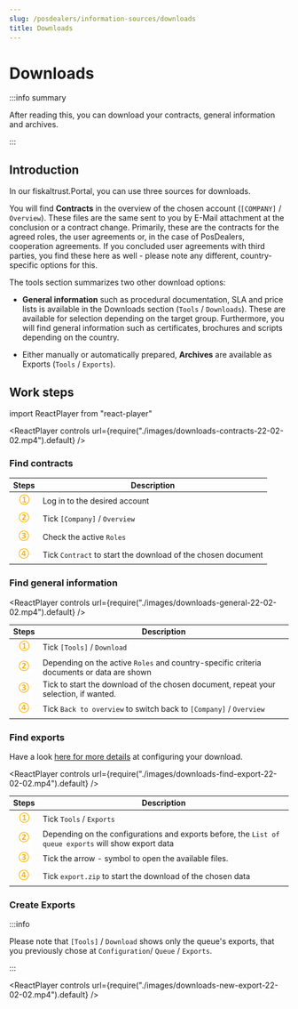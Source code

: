 ```yaml
---
slug: /posdealers/information-sources/downloads
title: Downloads
---
```

# Downloads

:::info summary

After reading this, you can download your contracts, general information and archives.

:::

## Introduction
In our fiskaltrust.Portal, you can use three sources for downloads. 

You will find **Contracts** in the overview of the chosen account (`[COMPANY]` / `Overview`). These files are the same sent to you by E-Mail attachment at the conclusion or a contract change. Primarily, these are the contracts for the agreed roles, the user agreements or, in the case of PosDealers, cooperation agreements. If you concluded user agreements with third parties, you find these here as well - please note any different, country-specific options for this. 

The tools section summarizes two other download options:  

* **General information** such as procedural documentation, SLA and price lists is available in the Downloads section (`Tools` / `Downloads`). These are available for selection depending on the target group. Furthermore, you will find general information such as certificates, brochures and scripts depending on the country.

* Either manually or automatically prepared, **Archives** are available as Exports (`Tools` / `Exports`).

## Work steps

import ReactPlayer from "react-player"

<ReactPlayer controls url={require("./images/downloads-contracts-22-02-02.mp4").default} /><br />

### Find contracts

| Steps | Description                                                                                                                |
|:----------------------:|-------------------------------------------------------------------------------------------------------------------------------------|
|![Number 1](images/Numbers/circle-1o.png) |Log in to the desired account |
|![Number 2](images/Numbers/circle-2o.png) |Tick `[Company]` / `Overview` |
|![Number 3](images/Numbers/circle-3o.png) |Check the active `Roles`   |
|![Number 4](images/Numbers/circle-4o.png)|Tick `Contract` to start the download of the chosen document  |

### Find general information


<ReactPlayer controls url={require("./images/downloads-general-22-02-02.mp4").default} /><br />


| Steps | Description                                                                                                                |
|:----------------------:|-------------------------------------------------------------------------------------------------------------------------------------|
|![Number 1](images/Numbers/circle-1o.png) |Tick `[Tools]` / `Download` |
|![Number 2](images/Numbers/circle-2o.png) |Depending on the active `Roles` and country-specific criteria documents or data are shown |
|![Number 3](images/Numbers/circle-3o.png) |Tick to start the download of the chosen document, repeat your selection, if wanted.   |
|![Number 4](images/Numbers/circle-4o.png)|Tick `Back to overview` to switch back to `[Company]` / `Overview`  |

### Find exports

Have a look [here for more details](exports) at configuring your download. 


<ReactPlayer controls url={require("./images/downloads-find-export-22-02-02.mp4").default} /><br />


| Steps | Description                                                                                                                |
|:----------------------:|-------------------------------------------------------------------------------------------------------------------------------------|
|![Number 1](images/Numbers/circle-1o.png) |Tick `Tools` / `Exports` |
|![Number 2](images/Numbers/circle-2o.png) |Depending on the configurations and exports before, the `List of queue exports` will show export data |
|![Number 3](images/Numbers/circle-3o.png) |Tick the arrow - symbol to open the available files.   |
|![Number 4](images/Numbers/circle-4o.png)|Tick `export.zip` to start the download of the chosen data  |


### Create Exports

:::info 

Please note that `[Tools]` / `Download` shows only the queue's exports, that you previously chose at `Configuration`/ `Queue` / `Exports`. 


:::

<ReactPlayer controls url={require("./images/downloads-new-export-22-02-02.mp4").default} /><br />

